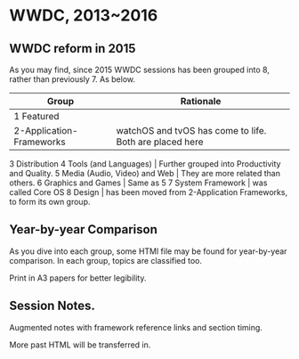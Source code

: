 
# WWDC, 2013~2016

## WWDC reform in 2015

As you may find, since 2015 WWDC sessions has been grouped into 8, rather than previously 7. As below.

Group|Rationale
--|--
1 Featured |
2-Application-Frameworks | watchOS and tvOS has come to life. Both are placed here
3 Distribution
4 Tools (and Languages) | Further grouped into Productivity and Quality.
5 Media (Audio, Video) and Web | They are more related than others.
6 Graphics and Games | Same as 5
7 System Framework | was called Core OS
8 Design | has been moved from 2-Application Frameworks, to form its own group.

## Year-by-year Comparison

As you dive into each group, some HTMl file may be found for year-by-year comparison. In each group, topics are classified too.

Print in A3 papers for better legibility.

## Session Notes.

Augmented notes with framework reference links and section timing.

More past HTML will be transferred in.

